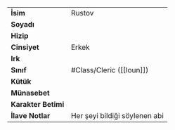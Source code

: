 |  |  |
|---|---|
| **İsim** | Rustov|
| **Soyadı** | |
| **Hizip** | |
| **Cinsiyet** | Erkek|
| **Irk** | |
| **Sınıf** | #Class/Cleric ([[Ioun]])|
| **Kütük** | |
| **Münasebet** | |
| **Karakter Betimi** | |
| **İlave Notlar** | Her şeyi bildiği söylenen abi|
